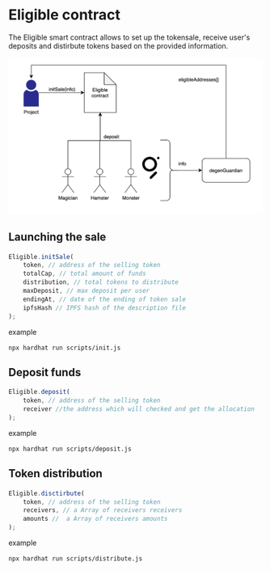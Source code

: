 # Eligible contract

The Eligible smart contract allows to set up the tokensale, receive user's deposits and distirbute tokens based on the provided information.

![sheme](https://github.com/ETHLisbon2021/contracts/blob/main/img.png)

## Launching the sale

```js
Eligible.initSale(
    token, // address of the selling token
    totalCap, // total amount of funds
    distribution, // total tokens to distribute
    maxDeposit, // max deposit per user
    endingAt, // date of the ending of token sale
    ipfsHash // IPFS hash of the description file
);
```

example

```shell
npx hardhat run scripts/init.js
```

## Deposit funds

```js
Eligible.deposit(
    token, // address of the selling token
    receiver //the address which will checked and get the allocation
);
```

example

```shell
npx hardhat run scripts/deposit.js
```

## Token distribution

```js
Eligible.disctirbute(
    token, // address of the selling token
    receivers, // a Array of receivers receivers
    amounts //  a Array of receivers amounts
);
```

example

```shell
npx hardhat run scripts/distribute.js
```
